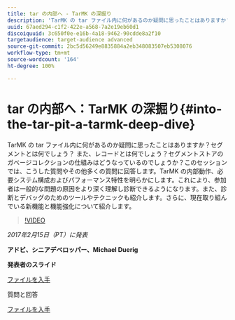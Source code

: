 ```yaml
---
title: tar の内部へ - TarMK の深掘り
description: 'TarMK の tar ファイル内に何があるのか疑問に思ったことはありますか？セグメントとは何でしょう？ また、レコードとは何でしょう？セグメントストアのガベージコレクションの仕組みはどうなっているのでしょうか？このセッションでは、こうした質問やその他多くの質問に回答します。 '
uuid: 67aed294-c1f2-422e-a568-7a2e19eb60d1
discoiquuid: 3c650f0e-e16b-4a18-9462-90cdde8a2f10
targetaudience: target-audience advanced
source-git-commit: 2bc5d56249e8835884a2eb348083507eb5308076
workflow-type: tm+mt
source-wordcount: '164'
ht-degree: 100%

---
```



# tar の内部へ：TarMK の深掘り{#into-the-tar-pit-a-tarmk-deep-dive}

TarMK の tar ファイル内に何があるのか疑問に思ったことはありますか？セグメントとは何でしょう？ また、レコードとは何でしょう？セグメントストアのガベージコレクションの仕組みはどうなっているのでしょうか？このセッションでは、こうした質問やその他多くの質問に回答します。TarMK の内部動作、必要システム構成およびパフォーマンス特性を明らかにします。これにより、参加者は一般的な問題の原因をより深く理解し診断できるようになります。また、診断とデバッグのためのツールやテクニックも紹介します。さらに、現在取り組んでいる新機能と機能強化について紹介します。

>[!VIDEO](https://video.tv.adobe.com/v/19138/?quality=9)

*2017年2月15日（PT）に発表*

**アドビ、シニアデベロッパー、Michael Duerig**

**発表者のスライド**

[ファイルを入手](assets/aem-gems-tarmk-deep-dive.pptx)

質問と回答

[ファイルを入手](assets/aem-gems-qandas-tarmk-deep-dive.pdf)
<!--
[Get back to the Overview](https://helpx.adobe.com/experience-manager/kt/eseminars/gems/aem-index.html)
-->

